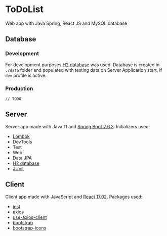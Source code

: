 # ToDoList
Web app with Java Spring, React JS and MySQL database

## Database
### Development 
For development purposes [H2 database](https://www.h2database.com/html/main.html) was used.
Database is created in ``./data`` folder and populated with testing data on Server Applicarion start, 
if ``dev`` profile is active.

### Production
``// TODO``

## Server
Server app made with Java 11 and [Spring Boot 2.6.3](https://spring.io/).
Initializers used:
- [Lombok](https://projectlombok.org/)
- DevTools
- Test
- Web
- Data JPA
- [H2 database](https://www.h2database.com/html/main.html)
- [JUnit](https://junit.org/junit5/)

## Client
Client app made with JavaScript and [React 17.02](https://reactjs.org/).
Packages used:
- [jest](https://jestjs.io/)
- [axios](https://axios-http.com/)
- [use-axios-client](https://use-axios-client.io/)
- [bootstrap](https://getbootstrap.com/)
- [bootstrap-icons](https://icons.getbootstrap.com/)

